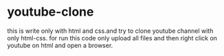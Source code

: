 # youtube-clone
this is write only with html and css.and try to clone youtube channel with only html-css.
for run this code only upload all files and then right click on youtube on html and open a browser.
